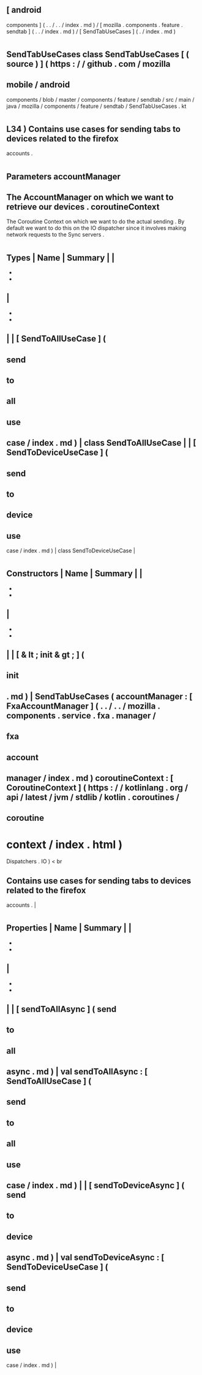 [
android
-
components
]
(
.
.
/
.
.
/
index
.
md
)
/
[
mozilla
.
components
.
feature
.
sendtab
]
(
.
.
/
index
.
md
)
/
[
SendTabUseCases
]
(
.
/
index
.
md
)
#
SendTabUseCases
class
SendTabUseCases
[
(
source
)
]
(
https
:
/
/
github
.
com
/
mozilla
-
mobile
/
android
-
components
/
blob
/
master
/
components
/
feature
/
sendtab
/
src
/
main
/
java
/
mozilla
/
components
/
feature
/
sendtab
/
SendTabUseCases
.
kt
#
L34
)
Contains
use
cases
for
sending
tabs
to
devices
related
to
the
firefox
-
accounts
.
#
#
#
Parameters
accountManager
-
The
AccountManager
on
which
we
want
to
retrieve
our
devices
.
coroutineContext
-
The
Coroutine
Context
on
which
we
want
to
do
the
actual
sending
.
By
default
we
want
to
do
this
on
the
IO
dispatcher
since
it
involves
making
network
requests
to
the
Sync
servers
.
#
#
#
Types
|
Name
|
Summary
|
|
-
-
-
|
-
-
-
|
|
[
SendToAllUseCase
]
(
-
send
-
to
-
all
-
use
-
case
/
index
.
md
)
|
class
SendToAllUseCase
|
|
[
SendToDeviceUseCase
]
(
-
send
-
to
-
device
-
use
-
case
/
index
.
md
)
|
class
SendToDeviceUseCase
|
#
#
#
Constructors
|
Name
|
Summary
|
|
-
-
-
|
-
-
-
|
|
[
&
lt
;
init
&
gt
;
]
(
-
init
-
.
md
)
|
SendTabUseCases
(
accountManager
:
[
FxaAccountManager
]
(
.
.
/
.
.
/
mozilla
.
components
.
service
.
fxa
.
manager
/
-
fxa
-
account
-
manager
/
index
.
md
)
coroutineContext
:
[
CoroutineContext
]
(
https
:
/
/
kotlinlang
.
org
/
api
/
latest
/
jvm
/
stdlib
/
kotlin
.
coroutines
/
-
coroutine
-
context
/
index
.
html
)
=
Dispatchers
.
IO
)
<
br
>
Contains
use
cases
for
sending
tabs
to
devices
related
to
the
firefox
-
accounts
.
|
#
#
#
Properties
|
Name
|
Summary
|
|
-
-
-
|
-
-
-
|
|
[
sendToAllAsync
]
(
send
-
to
-
all
-
async
.
md
)
|
val
sendToAllAsync
:
[
SendToAllUseCase
]
(
-
send
-
to
-
all
-
use
-
case
/
index
.
md
)
|
|
[
sendToDeviceAsync
]
(
send
-
to
-
device
-
async
.
md
)
|
val
sendToDeviceAsync
:
[
SendToDeviceUseCase
]
(
-
send
-
to
-
device
-
use
-
case
/
index
.
md
)
|
